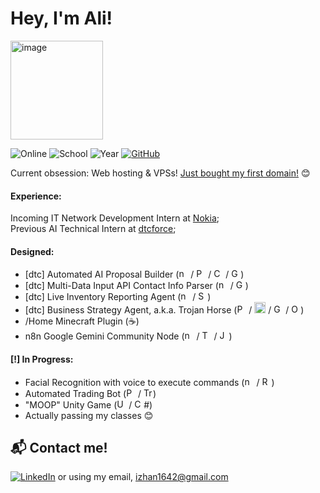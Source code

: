 # Hey, I'm Ali!

<img width="148" height="158" alt="image" src="https://github.com/user-attachments/assets/c65f3b25-ed8e-4cb2-aa2c-0dfc2af93951" />


![Online](https://img.shields.io/badge/currently-online-brightgreen) ![School](https://img.shields.io/badge/school-🐦%20Carleton-8B0000) ![Year](https://img.shields.io/badge/year-Third-black) [![GitHub](https://img.shields.io/badge/GitHub-181717?logo=github&logoColor=white)](https://github.com/aliooo36)

Current obsession: Web hosting & VPSs! [Just bought my first domain!](https://mo36.ca) 😊

#### Experience:

Incoming IT Network Development Intern at [Nokia](https://www.nokia.com);\
Previous AI Technical Intern at [dtcforce](https://dtcforce.com);

#### Designed:  
* [dtc] Automated AI Proposal Builder (<img src="https://cdn.simpleicons.org/n8n" alt="n8n" width="15"/> / <img src="https://cdn.simpleicons.org/python/3776AB" alt="Python" width="15"/> / <img src="https://cdn.simpleicons.org/crewai" alt="CrewAI" width="15"/> / <img src="https://cdn.simpleicons.org/google/4285F4" alt="Google" width="15"/>)
* [dtc] Multi-Data Input API Contact Info Parser (<img src="https://cdn.simpleicons.org/n8n" alt="n8n" width="15"/> / <img src="https://cdn.simpleicons.org/google/4285F4" alt="Google" width="15"/>)
* [dtc] Live Inventory Reporting Agent (<img src="https://cdn.simpleicons.org/n8n" alt="n8n" width="15"/> / <img src="https://cdn.simpleicons.org/salesforce/00A1E0" alt="Salesforce" width="15"/>)
* [dtc] Business Strategy Agent, a.k.a. Trojan Horse (<img src="https://cdn.simpleicons.org/python/3776AB" alt="Python" width="15"/> / <img src="https://cdn.simpleicons.org/langchain/1C3C3C" alt="LangChain" width="18"/> / <img src="https://cdn.simpleicons.org/google/4285F4" alt="Google" width="15"/> / <img src="https://cdn.simpleicons.org/openai/FFFFFF" alt="OpenAI" width="15"/>)
* /Home Minecraft Plugin (☕)
* n8n Google Gemini Community Node (<img src="https://cdn.simpleicons.org/n8n" alt="n8n" width="15"/> / <img src="https://cdn.simpleicons.org/typescript" alt="TypeScript" width="15"/> / <img src="https://cdn.simpleicons.org/javascript" alt="JavaScript" width="15"/>)

#### [!] In Progress:
* Facial Recognition with voice to execute commands (<img src="https://cdn.simpleicons.org/n8n" alt="n8n" width="15"/> / <img src="https://cdn.simpleicons.org/raspberrypi/A22846" alt="Raspberry Pi" width="15"/>)
* Automated Trading Bot (<img src="https://cdn.simpleicons.org/python/3776AB" alt="Python" width="15"/> / <img src="https://cdn.simpleicons.org/tradingview/2962FF" alt="TradingView" width="15"/>)
* "MOOP" Unity Game (<img src="https://cdn.simpleicons.org/unity/FFFFFF" alt="Unity" width="15"/> / <img src="https://cdn.simpleicons.org/c/00599C" alt="C" width="15"/>#)
* Actually passing my classes 😊



## 📬 Contact me!
[![LinkedIn](https://img.shields.io/badge/LinkedIn-0A66C2?logo=linkedin&logoColor=white)](https://www.linkedin.com/in/muhammad-ali-5158b31a0/) or using my email, izhan1642@gmail.com
